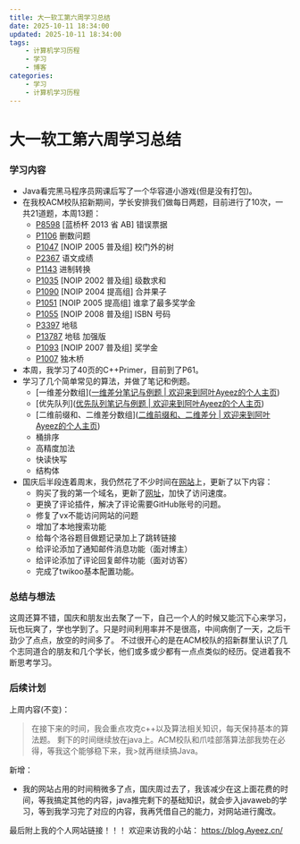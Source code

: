 ```yaml
---
title: 大一软工第六周学习总结
date: 2025-10-11 18:34:00
updated: 2025-10-11 18:34:00
tags:
	- 计算机学习历程
	- 学习
	- 博客
categories:
	- 学习
	- 计算机学习历程
---
```

# 大一软工第六周学习总结 

### 学习内容
- Java看完黑马程序员网课后写了一个华容道小游戏(但是没有打包)。
- 在我校ACM校队招新期间，学长安排我们做每日两题，目前进行了10次，一共21道题，本周13题：
	- [P8598](https://www.luogu.com.cn/problem/P8598) [蓝桥杯 2013 省 AB] 错误票据
	- [P1106](https://www.luogu.com.cn/problem/P1106) 删数问题
	- [P1047](https://www.luogu.com.cn/problem/P1047) [NOIP 2005 普及组] 校门外的树
	- [P2367](https://www.luogu.com.cn/problem/P2367) 语文成绩
	- [P1143](https://www.luogu.com.cn/problem/P1143) 进制转换
	- [P1035](https://www.luogu.com.cn/problem/P1035) [NOIP 2002 普及组] 级数求和
	- [P1090](https://www.luogu.com.cn/problem/P1090) [NOIP 2004 提高组] 合并果子
	- [P1051](https://www.luogu.com.cn/problem/P1051) [NOIP 2005 提高组] 谁拿了最多奖学金
	- [P1055](https://www.luogu.com.cn/problem/P1055) [NOIP 2008 普及组] ISBN 号码
	- [P3397](https://www.luogu.com.cn/problem/P3397) 地毯
	- [P13787](https://www.luogu.com.cn/problem/P13787) 地毯 加强版
	- [P1093](https://www.luogu.com.cn/problem/P1093) [NOIP 2007 普及组] 奖学金
	- [P1007](https://www.luogu.com.cn/problem/P1007) 独木桥
- 本周，我学习了40页的C++Primer，目前到了P61。
- 学习了几个简单常见的算法，并做了笔记和例题。
	- [一维差分数组]([一维差分笔记与例题 | 欢迎来到阿叶Ayeez的个人主页](https://blog.ayeez.cn/2025/10/06/%E4%B8%80%E7%BB%B4%E5%B7%AE%E5%88%86%E5%AD%A6%E4%B9%A0%E7%AC%94%E8%AE%B0%E4%B8%8E%E4%BE%8B%E9%A2%98%E9%A2%98%E8%A7%A3/))
	- [优先队列]([优先队列笔记与例题 | 欢迎来到阿叶Ayeez的个人主页](https://blog.ayeez.cn/2025/10/08/%E4%BC%98%E5%85%88%E9%98%9F%E5%88%97%E7%AC%94%E8%AE%B0%E4%B8%8E%E4%BE%8B%E9%A2%98/))
	- [二维前缀和、二维差分数组]([二维前缀和、二维差分 | 欢迎来到阿叶Ayeez的个人主页](https://blog.ayeez.cn/2025/10/10/%E4%BA%8C%E7%BB%B4%E5%89%8D%E7%BC%80%E5%92%8C%E3%80%81%E4%BA%8C%E7%BB%B4%E5%B7%AE%E5%88%86/))
	- 桶排序
	- 高精度加法
	- 快读快写
	- 结构体
- 国庆后半段连着周末，我仍然花了不少时间在[网站](https://blog.ayeez.cn)上，更新了以下内容：
	- 购买了我的第一个域名，更新了[网址](https://blog.ayeez.cn)，加快了访问速度。
	- 更换了评论插件，解决了评论需要GitHub账号的问题。
	- 修复了vx不能访问网站的问题
	- 增加了本地搜索功能
	- 给每个洛谷题目做题记录加上了跳转链接
	-  给评论添加了通知邮件消息功能（面对博主）
	- 给评论添加了评论回复邮件功能（面对访客）
	- 完成了twikoo基本配置功能。
### 总结与想法
这周还算不错，国庆和朋友出去聚了一下，自己一个人的时候又能沉下心来学习，玩也玩爽了，学也学到了。只是时间利用率并不是很高，中间病倒了一天，之后干劲少了点点，放空的时间多了。
不过很开心的是在ACM校队的招新群里认识了几个志同道合的朋友和几个学长，他们或多或少都有一点点类似的经历。促进着我不断思考学习。
### 后续计划
上周内容(不变)：
>在接下来的时间，我会重点攻克c++以及算法相关知识，每天保持基本的算法题。
>剩下的时间继续放在java上。ACM校队和爪哇部落算法部我势在必得，等我这个能够稳下来，我>就再继续搞Java。

新增：
- 我的网站占用的时间稍微多了点，国庆周过去了，我该减少在这上面花费的时间，等我搞定其他的内容，java推完剩下的基础知识，就会步入javaweb的学习，等到我学习完了对应的内容，我再凭借自己的能力，对网站进行魔改。

最后附上我的个人网站链接！！！
欢迎来访我的小站：
https://blog.Ayeez.cn/